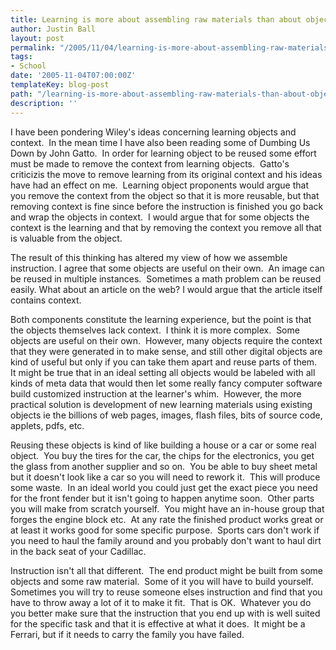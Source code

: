 ```yaml
---
title: Learning is more about assembling raw materials than about objects
author: Justin Ball
layout: post
permalink: "/2005/11/04/learning-is-more-about-assembling-raw-materials-than-about-objects/"
tags:
- School
date: '2005-11-04T07:00:00Z'
templateKey: blog-post
path: "/learning-is-more-about-assembling-raw-materials-than-about-objects"
description: ''
---
```


I have been pondering Wiley's ideas concerning learning objects and
context.  In the mean time I have also been reading some of Dumbing Us
Down by John Gatto.  In order for learning object to be reused some
effort must be made to remove the
context from learning objects.  Gatto's criticizis the move to
remove learning from its original context and his ideas have had an
effect on me.  Learning
object proponents would argue that you remove the context from the
object so that it is more reusable, but that removing context is fine
since before the instruction is finished you go back and wrap the
objects in context.  I would argue that for some objects the context is
the learning and that by removing the context you remove all that is
valuable from the object.


The result of this thinking has altered my view of how we assemble
instruction. I agree that some objects are useful on their own.  An
image can be reused in multiple instances.  Sometimes a math problem
can be reused easily. What about an article on the web? I would argue
that the article itself contains context.


Both components constitute the learning experience, but
the point is that the objects themselves lack context.  I think it is
more complex.  Some objects are useful on their own.  However, many
objects require the context that they were generated in to make sense,
and still other digital objects are kind of useful but only if you can
take them apart and reuse parts of them.  It might be true that in an
ideal setting all objects would be labeled with all kinds of meta data
that would then let some really fancy computer software build
customized instruction at the learner's whim.  However, the more
practical solution is development of new learning materials using
existing objects ie the billions of web pages, images, flash files,
bits of source code, applets, pdfs, etc.


Reusing these objects is kind of like building a house or a car or some
real object.  You buy the tires for the car, the chips for the
electronics, you get the glass from another supplier and so on.  You be
able to buy sheet metal but it doesn't look like a car so you will need
to rework it.  This will produce some waste.  In an ideal world you
could just get the exact piece you need for the front fender but it
isn't going to happen anytime soon.  Other parts you will make from
scratch yourself.  You might have an in-house group that forges the
engine block etc.  At any rate the finished product works great or at
least it works good for some specific purpose.  Sports cars don't work
if you need to haul the family around and you probably don't want to
haul dirt in the back seat of your Cadillac.


Instruction isn't all that different.  The end product might be built
from some objects and some raw material.  Some of it you will have to
build yourself.  Sometimes you will try to reuse someone elses
instruction and find that you have to throw away a lot of it to make it
fit.  That is OK.  Whatever you do you better make sure that the
instruction that you end up with is well suited for the specific task
and that it is effective at what it does.  It might be a Ferrari, but
if it needs to carry the family you have failed.
